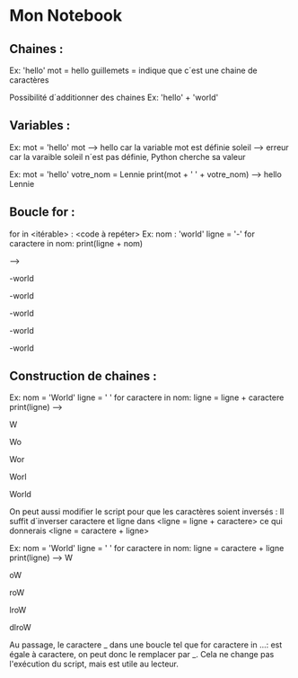 # Mon Notebook
## Chaines :

Ex: 'hello'
mot = hello   guillemets = indique que c´est une chaine de caractères

Possibilité d´additionner des chaines
Ex: 'hello' + 'world'

## Variables :

Ex: mot = 'hello'   mot --> hello   car la variable mot est définie
soleil --> erreur   car la varaible soleil n´est pas définie, Python cherche sa valeur

Ex: mot = 'hello'  votre_nom = Lennie 
print(mot + ' ' + votre_nom) --> hello Lennie

## Boucle for :

for <variable> in <itérable> : <code à repéter>
Ex: nom : 'world'   ligne = '-'  for caractere in nom: 
                                    print(ligne + nom)
                                    
  --> 
  
  -world
  
  -world
  
  -world
  
  -world
  
  -world
  
## Construction de chaines :
  
Ex: nom = 'World'    ligne = ' '     for caractere in nom:
                                        ligne = ligne + caractere
                                        print(ligne)
-->

  W
  
  Wo
  
  Wor
  
  Worl
  
  World
  
On peut aussi modifier le script pour que les caractères soient inversés :
  Il suffit d´inverser caractere et ligne dans <ligne = ligne + caractere> ce qui donnerais <ligne = caractere + ligne>
  
Ex: nom = 'World'    ligne = ' '     for caractere in nom:
                                        ligne = caractere + ligne
                                        print(ligne)
-->
  W
  
  oW
  
  roW
  
  lroW
  
  dlroW

Au passage, le caractere _ dans une boucle tel que for caractere in ...: est égale à caractere, on peut donc le remplacer par _. Cela ne change pas l'exécution du script, mais est utile au lecteur.



